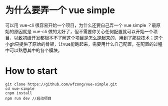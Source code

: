 # 为什么要弄一个 vue simple
可以用 vue-cli 很容易开始一个项目，为什么还要自己弄一个 vue simple ？最原始的原因就是 vue-cli 做的太好了，但不需要你关心任何配置就可以开始一个项目，以致初级开发都根本不了解这个项目是怎么跑起来的、用到了那些技术；这个小git只提供了原始的骨架，让vue能跑起来，需要用什么自己配置，在配置的过程中可以熟悉其中的各个模块。

# How to start
```
git clone https://github.com/wfzong/vue-simple.git
cd vue-simple
cnpm install
npm run dev //启动项目
```